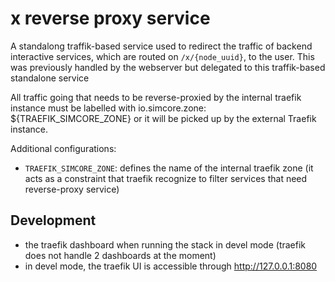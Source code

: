 # x reverse proxy service

A standalong traffik-based service used to redirect the traffic of backend interactive services, which are routed on ``/x/{node_uuid}``, to the user. This was previously handled by the webserver but delegated to this traffik-based standalone service

All traffic going that needs to be reverse-proxied by the internal traefik instance must be labelled with io.simcore.zone: ${TRAEFIK_SIMCORE_ZONE} or it will be picked up by the external Traefik instance.


Additional configurations:

- ``TRAEFIK_SIMCORE_ZONE``: defines the name of the internal traefik zone (it acts as a constraint that traefik recognize to filter services that need reverse-proxy service)


## Development

- the traefik dashboard when running the stack in devel mode (traefik does not handle 2 dashboards at the moment)
- in devel mode, the traefik UI is accessible through http://127.0.0.1:8080
